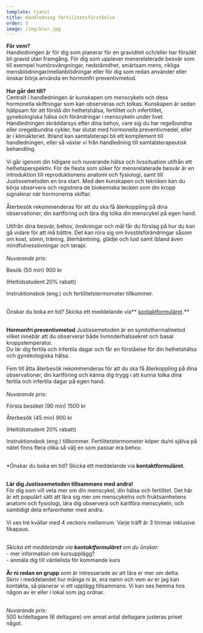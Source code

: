 ```yaml
---
template: tjanst
title: Handledning fertilitetsförståelse
order: 3
image: /img/blur.jpg
---
```

**För vem?**<br/>Handledningen är för dig som planerar för en graviditet och/eller har försökt bli gravid utan framgång. För dig som upplever mensrelaterade besvär som till exempel humörsvängningar, nedstämdhet, smärtsam mens, rikliga mensblödningar/mellanblödningar eller för dig som redan använder eller önskar börja använda en hormonfri preventivmetod.<br/>\
**Hur går det till?**<br/>Centralt i handledningen är kunskapen om menscykeln och dess hormonella skiftningar som kan observeras och tolkas. Kunskapen är sedan hjälpsam för att förstå din helhetshälsa, fertilitet och infertilitet, gynekologiska hälsa och förändringar i menscykeln under livet. Handledningen skräddarsys efter dina behov, vare sig du har regelbundna eller oregelbundna cykler, har slutat med hormonella preventivmedel, eller är i klimakteriet. Ibland kan samtalsterapi bli ett komplement till handledningen, eller så växlar vi från handledning till samtalsterapeutisk behandling.<br/><br/>Vi går igenom din tidigare och nuvarande hälsa och livssituation utifrån ett helhetsperspektiv. För de flesta som söker för mensrelaterade besvär är en introduktion till reproduktionens anatomi och fysiologi, samt till Justissemetoden en bra start. Med den kunskapen och tekniken kan du börja observera och registrera de biokemiska tecken som din kropp signalerar när hormonerna skiftar.<br/><br/>Återbesök rekommenderas för att du ska få återkoppling på dina observationer, din kartföring och lära dig tolka din menscykel på egen hand. <br/><br/>Utifrån dina besvär, behov, önskningar och mål får du förslag på hur du kan gå vidare för att må bättre. Det kan röra sig om livsstilsförändringar såsom om kost, sömn, träning, återhämtning, glädje och lust samt ibland även mindfulnessövningar och terapi.<br/>\
*Nuvarande pris:*

Besök (50 min) 900 kr

(Heltidsstudent 20% rabatt)

Instruktionsbok (eng.) och fertilitetstermometer tillkommer.

<br/>Önskar du boka en tid? Skicka ett meddelande via** [kontaktformuläret](https://dinrytm.se/kontakt).**<br/><br/>

**Hormonfri preventivmetod** Justissemetoden är en symtothermalmetod vilket innebär att du observerar både livmoderhalssekret och basal kroppstemperatur.<br/>Du lär dig fertila och infertila dagar och får en förståelse för din helhetshälsa och gynekologiska hälsa.<br/><br/>Fem till åtta återbesök rekommenderas för att du ska få återkoppling på dina observationer, din kartföring och känna dig trygg i att kunna tolka dina fertila och infertila dagar på egen hand.<br/>\
*Nuvarande pris:*

Första besöket (90 min) 1500 kr

Återbesök (45 min) 900 kr

(Heltidsstudent 20% rabatt)

Instruktionsbok (eng.) tillkommer. Fertilitetstermometer köper du/ni själva på nätet finns flera olika så välj en som passar era behov.

<br/>*Önskar du boka en tid? Skicka ett meddelande via **kontaktformuläret.**<br/><br/>

**Lär dig Justissemetoden tillsammans med andra!**<br/>För dig som vill veta mer om din menscykel, din hälsa och fertilitet. Det här är ett populärt sätt att lära sig mer om menscykelns och fruktsamhetens anatomi och fysiologi, lära dig observera och kartföra menscykeln, och samtidigt dela erfarenheter med andra.<br/><br/>Vi ses tre kvällar med 4 veckors mellanrum. Varje träff är 3 timmar inklusive fikapaus.<br/><br/>

*Skicka ett meddelande via **kontaktformuläret** om du önskar:*<br/> - mer information om kursupplägg?<br/>- anmäla dig till väntelista för kommande kurs <br/><br/>**Är ni redan en grupp** som är intresserade av att lära er mer om detta.<br/>Skriv i meddelandet hur många ni är, era namn och vem av er jag kan kontakta, så planerar vi ett upplägg tillsammans. Vi kan ses hemma hos någon av er eller i lokal som jag ordnar.<br/><br/>

*Nuvarande pris:*<br/>500 kr/deltagare (6 deltagare) om annat antal deltagare justeras priset något.
